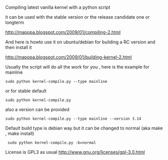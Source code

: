 Compiling latest vanilla kernel with a python script

it can be used with the stable version or the release candidate one or longterm

http://mapopa.blogspot.com/2009/01/compiling-2.html

And here is howto use it on ubuntu/debian for building a RC version and then install it 

http://mapopa.blogspot.com/2009/01/building-kernel-2.html


Usually the script will do all the work for you , here is the example for mainline
 
    sudo python kernel-compile.py --type mainline


or for stable default


    sudo python kernel-compile.py


also a version can be provided 


    sudo python kernel-compile.py --type mainline --version 3.14
    
    

Default build type is debian way but it can be changed to normal (aka make , make install)

     sudo python kernel-compile.py -b=normal

License is GPL3 as usual
http://www.gnu.org/licenses/gpl-3.0.html
